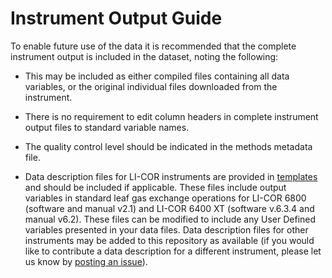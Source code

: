 # Instrument Output Guide

To enable future use of the data it is recommended that the complete instrument output is included in the dataset, noting the following:

-   This may be included as either compiled files containing all data variables, or the original individual files downloaded from the instrument.

-   There is no requirement to edit column headers in complete instrument output files to standard variable names.

-   The quality control level should be indicated in the methods metadata file.

-   Data description files for LI-COR instruments are provided in [templates](/templates) and should be included if applicable.
    These files include output variables in standard leaf gas exchange operations for LI-COR 6800 (software and manual v2.1) and LI-COR 6400 XT (software v.6.3.4 and manual v6.2).
    These files can be modified to include any User Defined variables presented in your data files.
    Data description files for other instruments may be added to this repository as available (if you would like to contribute a data description for a different instrument, please let us know by [posting an issue](https://github.com/ess-dive-community/essdive-leaf-gas-exchange/issues)).
